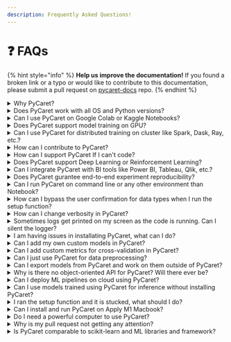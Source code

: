 ```yaml
---
description: Frequently Asked Questions!
---
```


# ❓ FAQs

{% hint style="info" %}
**Help us improve the documentation!** If you found a broken link or a typo or would like to contribute to this documentation, please submit a pull request on [pycaret-docs](https://github.com/pycaret/pycaret-docs) repo.
{% endhint %}

<details>

<summary>Why PyCaret?</summary>

The short answer is it's an open-source, low-code machine learning library built on top of your favorite libraries and frameworks like _scikit-learn, xgboost, lightgbm, etc._ Machine Learning experments take a lot of iterations and the primary goal of PyCaret is to give you the ability to iterate with lightning speed. In comparison with the other awesome open-source machine learning libraries, PyCaret is an alternate low-code library that can be used to replace hundreds of lines of code with a few lines only. Give it a try!

</details>

<details>

<summary>Does PyCaret work with all OS and Python versions?</summary>

PyCaret is tested and supported on the following 64-bit systems:

* Python 3.6 – 3.8&#x20;
* Python 3.9 for Ubuntu only
* Ubuntu 16.04 or later
* Windows 7 or later

PyCaret also works on Mac OS but we do not guarantee the performance as the releases are not tested for Mac. To learn more about our testing workflows, [click here](https://github.com/pycaret/pycaret/blob/master/.github/workflows/test.yml).

</details>

<details>

<summary>Can  I use PyCaret on Google Colab or Kaggle Notebooks?</summary>

Absolutely. Just do `pip install pycaret`

Since base installations on these platforms are not in our control, time-to-time, you may have issues in installing PyCaret due to some dependency conflicts. Those issues with the temporary solutions are reported [here](../get-started/installation.md#common-installation-issues).

</details>

<details>

<summary>Does PyCaret support model training on GPU?</summary>

Yes. We have integrated PyCaret with the amazing [RAPIDS.AI](https://rapids.ai/) project. To use GPU instead of CPU, just pass `use_gpu=True` in the `setup` function.&#x20;

**This will use CPU for model training:**

```
from pycaret.classification import *
s = setup(data, target = 'target_name')
```

**This will use GPU for model training:**

```
from pycaret.classification import *
s = setup(data, target = 'target_name', use_gpu = True)
```

There is no change in the use of the API, however, in some cases, additional libraries have to be installed as they are not installed with the default version or the full version of PyCaret. You can learn more about this [here](../get-started/installation.md#gpu).

</details>

<details>

<summary>Can I use PyCaret for distributed training on cluster like Spark, Dask, Ray, etc.?</summary>

Yes. All the functions of PyCaret are just normal python function and all these frameworks like Spark, Dask, Ray provides you an option to distribute any arbitrary code on a cluster of machines. In future releases, we aim to integrate these distributed frameworks within PyCaret but for now, if you are interested in doing that, [This article](https://towardsdatascience.com/scaling-pycaret-with-spark-or-dask-through-fugue-60bdc3ce133f) by the [Fugue project team](https://github.com/fugue-project/fugue) shows how you can distribute PyCaret code on Spark or Dask without any significant changes to the code.

</details>

<details>

<summary>How can I contribute to PyCaret?</summary>

Thank you for choosing to contribute to PyCaret. There are a ton of great open-source projects out there, so we appreciate your interest in contributing to PyCaret. Please check out our [Contribution Guidelines](https://github.com/pycaret/pycaret/blob/master/CONTRIBUTING.md).

</details>

<details>

<summary>How can I support PyCaret If I can't code?</summary>

Absolutely. There are many ways you can support us. You can join our documentation team and help us build and maintain this amazing documentation that is used by thousands of members every day. [Learn more](../#support-us) about other ways you can support us.

</details>

<details>

<summary>Does PyCaret support Deep Learning or Reinforcement Learning?</summary>

Not yet. In the future, maybe.

</details>

<details>

<summary>Can I integrate PyCaret with BI tools like Power BI, Tableau, Qlik, etc.?</summary>

Yes, any tool that supports the Python environment. You can use PyCaret within Power BI, Tableau, SQL, Alteryx, KNIME. If you would like to learn more, read these [official tutorials](official-blog/#pycaret-and-bi-integrations).

</details>

<details>

<summary>Does PyCaret gurantee end-to-end experiment reproducibility?</summary>

Absolutely. Without a guarantee for reproducibility, any framework is pretty much useless. In any ML workflow, there are many aspects that cause randomization such as `train_test_split`. Sometimes the randomization is also built in the algorithm inherently. Some examples are Random Forest, Extra Trees, Gradient Boosting Machines. To ensure that you can reproduce your end-to-end experiment at a later time, you must pass `session_id` parameter in the `setup`.

**Example:**

```
from pycaret.classification import *
s = setup(data, target = 'target_name', session_id = 123)
```

It doesn't matter what number you pass to `session_id` as long as you can remember it. `session_id` parameter in PyCaret is equivalent to `random_state` in scikit-learn models. The benefit here is we take the `session_id` from the `setup` and perpetuate to all the functions that uses `random_state` so that you nothing to worry about.

</details>

<details>

<summary>Can I run PyCaret on command line or any other environment than Notebook?</summary>

Absolutely. PyCaret is designed and developed to work in a Notebook environment, that doesn't mean you can't use it outside of Notebook in other IDE's such as Visual Code, PyCharm, or Spyder. When you are using PyCaret outside of the Notebook environment, you must pass `html=False` and `silent=True` in the `setup` function. Since PyCaret uses IPython for some callbacks functionality, without passing these two parameters explicitly, your code will fail when you are outside of the Notebook environment.&#x20;

**NOTE:** The name of these parameters may change in the future to something like `mode='notebook'.`

</details>

<details>

<summary>How can I bypass the user confirmation for data types when I run the setup function?</summary>

Whenever you run `setup` in any module of PyCaret, it generates a dialogue box to confirm data types where users are expected to press enter to continue. This is a helpful feature when you are using PyCaret during active experimentation in Notebook but when you are using PyCaret in the command line or as a Python script, you must bypass the confirmation dialogue box. You can do that by passing `silent=True` in the `setup` function.

**Example:**

```
from pycaret.classification import *
s = setup(data, target = 'target_name', silent = True)
```

</details>

<details>

<summary>How can I change verbosity in PyCaret?</summary>

Most functions in PyCaret has `verbose` parameter. Simply set `verbose=False` in the function.&#x20;

**Example:**

```
lr = create_model('lr', verbose = False)
```

</details>

<details>

<summary>Sometimes logs get printed on my screen as the code is running. Can I silent the logger?</summary>

We have noticed in some situations that the logger of PyCaret can conflict with other libraries in the environment causing an abnormal behavior resulting in logs being printed on the screen (Notebook or CLI) as the code is running. While in the next major release (3.0), we are planning to make the logger more configurable, allowing you to totally disable it if you want. In the meantime, there is a way around using environment variables. Run the following code on the top of your Notebook:

```
import os
os.environ["PYCARET_CUSTOM_LOGGING_LEVEL"] = "CRITICAL"
```

**NOTE:** This command will set an environment variable that is used by PyCaret's logger. Setting it to `CRITICAL` means that only critical messages will be logged and there aren't many critical messages in PyCaret.&#x20;

</details>

<details>

<summary>I am having issues in installating PyCaret, what can I do?</summary>

The first place is to check out [Common Installation Issues](../get-started/installation.md#common-installation-issues) and then [Issues](https://github.com/pycaret/pycaret/issues) on our GitHub.&#x20;

</details>

<details>

<summary>Can I add my own custom models in PyCaret?</summary>

Absolutely. PyCaret's vision is to give you full control of your ML pipeline. To add custom models, there is only one rule. They must be compatible with standard `sklearn` API. To learn how to do it, you can read the following tutorials by Fahad Akbar:

* [Custom Estimator with PyCaret - Part I](https://towardsdatascience.com/custome-estimator-with-pycaret-part-1-by-fahad-akbar-839513315965)
* [Custom Estimator with PyCaret - Part II](https://towardsdatascience.com/custom-estimator-with-pycaret-part-2-by-fahad-akbar-aee4dbdacbf)

</details>

<details>

<summary>Can I add custom metrics for cross-validation in PyCaret?</summary>

Absolutely. PyCaret aim's to balance the abstraction with flexibility and so far we are doing a pretty good job. You can use PyCaret's `add_metric` and `remove_metric` functions to add or remove metrics used for cross-validation.&#x20;

</details>

<details>

<summary>Can I just use PyCaret for data preprocessing?</summary>

Yes if you would like. You can run the `setup` function which handles all the data preprocessing and after that you can access the transformed train set and test set using the `get_config` function.&#x20;

**Example:**

```
from pycaret.classification import *
s = setup(data, target = 'target_name')

X_train, y_train = get_config('X_train'), get_config('y_train')
X_test, y_test = get_config('X_test'), get_config('y_test')
```

</details>

<details>

<summary>Can I export models from PyCaret and work on them outside of PyCaret?</summary>

Absolutely. You can use the `save_model` function of PyCaret to export the entire Pipeline as a `pkl` file. [Learn more](../get-started/functions/#save-model) about this function.

</details>

<details>

<summary>Why is there no object-oriented API for PyCaret? Will there ever be?</summary>

The first release (1.0) of PyCaret had many several critical design decisions which quickly became the common practice in the community. Having a solo functional API was one of the choices. However, in subsequent releases, we realize the use case and need for a more conventional OOP API which is now on its way. The default API of PyCaret will continue to be the functional API as a very large user base depends on it. However, in the next major release (3.0) we will have a separate OOP API for users who are interested in using it.

**Functional API Example (current)**

```
from pycaret.classification import *
s = setup(data, target = 'target_name')
best_model = compare_models()
```

**Object Oriented API Example (Future state)**

```
from pycaret.classification import ClassificationExperiment
exp = ClassificationExperiment()
exp.setup(data, target = 'target_name')
best_model = exp.compare_models()
```

</details>

<details>

<summary>Can I deploy ML pipelines on cloud using PyCaret?</summary>

Absolutely. PyCaret is an end-to-end library with a lot of deployment functionalities. There are many official tutorials on deployment on different cloud platforms such as Azure, AWS, and GCP. You can check out these [tutorials here](official-blog/#pycaret-add-ml-deployment).

</details>

<details>

<summary>Can I use models trained using PyCaret for inference without installing PyCaret?</summary>

Not right now but with our next major release (3.0) our goal is to allow you to use plain `sklearn` for inference runtime. At the moment, there are few custom functionalities of PyCaret in the Pipeline that forces you to install `pycaret` during inference but we are committed to either removing those custom functionalities in the future release or push those to the base libraries like scikit-learn. Our goal and vision is to become a mega-abstractor framework for training and ML development. We do not want to reinvent the wheel. We do not want you to carry the huge overhead of PyCaret's framework during inference.

</details>

<details>

<summary>I ran the setup function and it is stucked, what should I do? </summary>

If your setup function is stuck, the first thing you should check is if you are in an environment that allows for a confirmatory dialogue box and if not you must pass `silent=True` in the setup. Secondly, if you are using Visual Code the dialogue box appears on the top of the screen as opposed to inline as you might have seen with Jupyter Notebook. Finally, sometimes it may really take a very long time especially if your dataset has categorical features with many levels (1000+ levels). In that case, you should try to combine the levels and make the features less granular before passing into PyCaret. If all this doesn't resolve your issue and you are very certain that this is some kind of bug or you can improve the code, please feel free to open a new [Issue ](https://github.com/pycaret/pycaret/issues)on our GitHub.

</details>

<details>

<summary>Can I install and run PyCaret on Apply M1 Macbook?</summary>

It's not straighforward due to some issues in the underlying dependencies of PyCaret. However, if you have tried everything and still can't find a solution, this [article](https://pareekshithkatti.medium.com/setting-up-python-for-data-science-on-m1-mac-ced8a0d05911) by Pareekshith Katti may help you.

</details>

<details>

<summary>Do I need a powerful computer to use PyCaret?</summary>

No, as long as your data can fit in the memory, you can use PyCaret. No super computer is needed.

</details>

<details>

<summary>Why is my pull request not getting any attention?</summary>

The review process may take some time. You should not be discouraged by delays in review on your pull request. We have many features that are requested by the community and only limited time from our maintainers to review and approve these pull requests. Since every feature comes at a cost of lifetime maintenance, we care a lot about getting things right the first time.&#x20;

</details>

<details>

<summary>Is PyCaret comparable to scikit-learn and ML libraries and framework?</summary>

Well, PyCaret is built on top of common ML libraries and frameworks such as scikit-learn, LightGBM, XGBoost, etc. The benefit of using PyCaret is you don't have to write a lot of code. The underlying models and evaluation framework is the same as what you are used to. When we first created PyCaret we did a small comparison of performing a given set of tasks using PyCaret vs. without using PyCaret and here are the results:

![](<../.gitbook/assets/image (266).png>)

</details>
